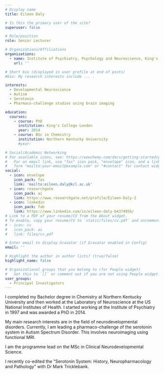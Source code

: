 ```yaml
---
# Display name
title: Eileen Daly

# Is this the primary user of the site?
superuser: false

# Role/position
role: Senior Lecturer

# Organizations/Affiliations
organizations:
  - name: Institute of Psychiatry, Psychology and Neuroscience, King's College London
    url: ''

# Short bio (displayed in user profile at end of posts)
#bio: My research interests include ... .

interests:
  - Developmental Neuroscience 
  - Autism
  - Serotonin
  - Pharmaco-challenge studies using brain imaging  

education:
  courses:
    - course: PhD
      institution: King's College London
      year: 2014
    - course: BSc in Chemistry
      institution: Northern Kentucky University
      #year: 

# Social/Academic Networking
# For available icons, see: https://wowchemy.com/docs/getting-started/page-builder/#icons
#   For an email link, use "fas" icon pack, "envelope" icon, and a link in the
#   form "mailto:your-email@example.com" or "#contact" for contact widget.
social:
  - icon: envelope
    icon_pack: fas
    link: 'mailto:eileen.daly@kcl.ac.uk'
  - icon: researchgate
    icon_pack: ai
    link: https://www.researchgate.net/profile/Eileen-Daly-2
  - icon: linkedin
    icon_pack: fab
    link: https://www.linkedin.com/in/eileen-daly-b437495b/
# Link to a PDF of your resume/CV from the About widget.
# To enable, copy your resume/CV to `static/files/cv.pdf` and uncomment the lines below.
# - icon: cv
#   icon_pack: ai
#   link: files/cv.pdf

# Enter email to display Gravatar (if Gravatar enabled in Config)
email: ''

# Highlight the author in author lists? (true/false)
highlight_name: false

# Organizational groups that you belong to (for People widget)
#   Set this to `[]` or comment out if you are not using People widget.
user_groups:
  - Principal Investigators
---
```


I completed my Bachelor degree in Chemistry at Northern Kentucky University and then worked at the Laboratory of Neuroscience at the US National Institutes of Health. I started working at the Institute of Psychiatry in 1997 and was awarded a PhD in 2014. 

My main research interests are in the field of neurodevelopmental disorders. Currently, I am leading a pharmaco-challenge of the serotonin system in Autism Spectrum Disorder. This involves neuroimaging using functional MRI. 

I am the programme lead on the MSc in Clinical Neurodevelopmental Science. 

I recently co-edited the "Serotonin System: History, Neuropharmacology and Pathology" with Dr Mark Tricklebank.
